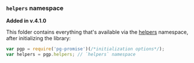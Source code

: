 ### `helpers` namespace

**Added in v.4.1.0**

This folder contains everything that's available via the [helpers] namespace, after initializing the library:

```js
var pgp = require('pg-promise')(/*initialization options*/);
var helpers = pgp.helpers; // `helpers` namespace
```

[helpers]:http://vitaly-t.github.io/pg-promise/helpers.html
